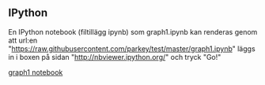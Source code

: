 IPython
-------

En IPython notebook (filtillägg ipynb) som graph1.ipynb kan renderas genom att url:en "https://raw.githubusercontent.com/parkey/test/master/graph1.ipynb" läggs in i boxen på sidan "http://nbviewer.ipython.org/" och tryck "Go!"

[graph1 notebook](http://nbviewer.ipython.org/parkey/blob/test/master/graph1.ipynb)
